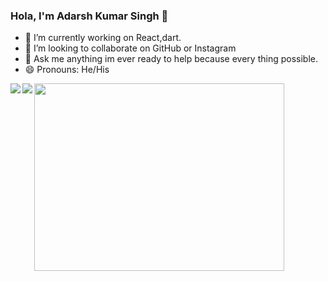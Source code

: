 ### Hola, I'm Adarsh Kumar Singh 👋



- 🌱 I’m currently working on React,dart.
- 👯 I’m looking to collaborate on GitHub or Instagram
- 💬 Ask me anything im ever ready to help because every thing possible.
- 😄 Pronouns: He/His
<img align="center" src="https://user-images.githubusercontent.com/47661086/95878795-383ff000-0d93-11eb-8ec7-ce59580b4218.gif" height="300" width="400" />

<a href="https://github.com/adarsh-technocrat">
  <img align="left" src="https://github-readme-stats.vercel.app/api/top-langs/?username=adarsh-technocrat&title_color=ffffff&text_color=ffffff&bg_color=0F2027" />
</a>
<a href="https://github.com/adarsh-technocrat">
  <img align="left" src="https://github-readme-stats.vercel.app/api?username=adarsh-technocrat&&show_icons=true&title_color=ffffff&icon_color=ffffff&text_color=ffffff&bg_color=0F2027" />
</a>
